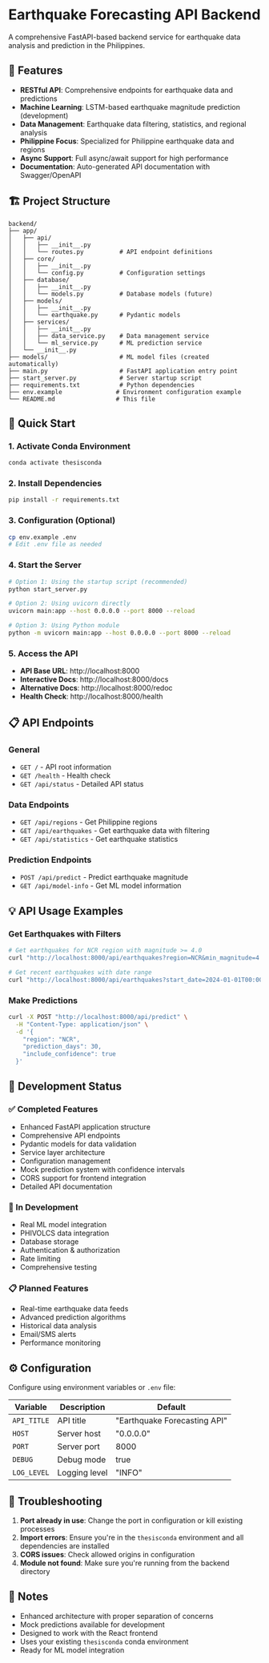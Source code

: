 # Earthquake Forecasting API Backend

A comprehensive FastAPI-based backend service for earthquake data analysis and prediction in the Philippines.

## 🚀 Features

- **RESTful API**: Comprehensive endpoints for earthquake data and predictions
- **Machine Learning**: LSTM-based earthquake magnitude prediction (development)
- **Data Management**: Earthquake data filtering, statistics, and regional analysis
- **Philippine Focus**: Specialized for Philippine earthquake data and regions
- **Async Support**: Full async/await support for high performance
- **Documentation**: Auto-generated API documentation with Swagger/OpenAPI

## 🏗️ Project Structure

```
backend/
├── app/
│   ├── api/
│   │   ├── __init__.py
│   │   └── routes.py          # API endpoint definitions
│   ├── core/
│   │   ├── __init__.py
│   │   └── config.py          # Configuration settings
│   ├── database/
│   │   ├── __init__.py
│   │   └── models.py          # Database models (future)
│   ├── models/
│   │   ├── __init__.py
│   │   └── earthquake.py      # Pydantic models
│   ├── services/
│   │   ├── __init__.py
│   │   ├── data_service.py    # Data management service
│   │   └── ml_service.py      # ML prediction service
│   └── __init__.py
├── models/                    # ML model files (created automatically)
├── main.py                    # FastAPI application entry point
├── start_server.py            # Server startup script
├── requirements.txt           # Python dependencies
├── env.example               # Environment configuration example
└── README.md                 # This file
```

## 🚀 Quick Start

### 1. Activate Conda Environment
```bash
conda activate thesisconda
```

### 2. Install Dependencies
```bash
pip install -r requirements.txt
```

### 3. Configuration (Optional)
```bash
cp env.example .env
# Edit .env file as needed
```

### 4. Start the Server
```bash
# Option 1: Using the startup script (recommended)
python start_server.py

# Option 2: Using uvicorn directly
uvicorn main:app --host 0.0.0.0 --port 8000 --reload

# Option 3: Using Python module
python -m uvicorn main:app --host 0.0.0.0 --port 8000 --reload
```

### 5. Access the API
- **API Base URL**: http://localhost:8000
- **Interactive Docs**: http://localhost:8000/docs
- **Alternative Docs**: http://localhost:8000/redoc
- **Health Check**: http://localhost:8000/health

## 📋 API Endpoints

### General
- `GET /` - API root information
- `GET /health` - Health check
- `GET /api/status` - Detailed API status

### Data Endpoints
- `GET /api/regions` - Get Philippine regions
- `GET /api/earthquakes` - Get earthquake data with filtering
- `GET /api/statistics` - Get earthquake statistics

### Prediction Endpoints
- `POST /api/predict` - Predict earthquake magnitude
- `GET /api/model-info` - Get ML model information

## 💡 API Usage Examples

### Get Earthquakes with Filters
```bash
# Get earthquakes for NCR region with magnitude >= 4.0
curl "http://localhost:8000/api/earthquakes?region=NCR&min_magnitude=4.0"

# Get recent earthquakes with date range
curl "http://localhost:8000/api/earthquakes?start_date=2024-01-01T00:00:00Z&limit=50"
```

### Make Predictions
```bash
curl -X POST "http://localhost:8000/api/predict" \
  -H "Content-Type: application/json" \
  -d '{
    "region": "NCR",
    "prediction_days": 30,
    "include_confidence": true
  }'
```

## 🔧 Development Status

### ✅ Completed Features
- Enhanced FastAPI application structure
- Comprehensive API endpoints
- Pydantic models for data validation
- Service layer architecture
- Configuration management
- Mock prediction system with confidence intervals
- CORS support for frontend integration
- Detailed API documentation

### 🚧 In Development
- Real ML model integration
- PHIVOLCS data integration
- Database storage
- Authentication & authorization
- Rate limiting
- Comprehensive testing

### 📋 Planned Features
- Real-time earthquake data feeds
- Advanced prediction algorithms
- Historical data analysis
- Email/SMS alerts
- Performance monitoring

## ⚙️ Configuration

Configure using environment variables or `.env` file:

| Variable | Description | Default |
|----------|-------------|---------|
| `API_TITLE` | API title | "Earthquake Forecasting API" |
| `HOST` | Server host | "0.0.0.0" |
| `PORT` | Server port | 8000 |
| `DEBUG` | Debug mode | true |
| `LOG_LEVEL` | Logging level | "INFO" |

## 🐛 Troubleshooting

1. **Port already in use**: Change the port in configuration or kill existing processes
2. **Import errors**: Ensure you're in the `thesisconda` environment and all dependencies are installed
3. **CORS issues**: Check allowed origins in configuration
4. **Module not found**: Make sure you're running from the backend directory

## 📝 Notes

- Enhanced architecture with proper separation of concerns
- Mock predictions available for development
- Designed to work with the React frontend
- Uses your existing `thesisconda` conda environment
- Ready for ML model integration

